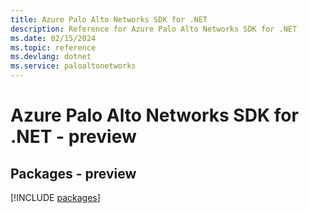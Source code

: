```yaml
---
title: Azure Palo Alto Networks SDK for .NET
description: Reference for Azure Palo Alto Networks SDK for .NET
ms.date: 02/15/2024
ms.topic: reference
ms.devlang: dotnet
ms.service: paloaltonetworks
---
```

# Azure Palo Alto Networks SDK for .NET - preview
## Packages - preview
[!INCLUDE [packages](palo-alto-networks-index.md)]